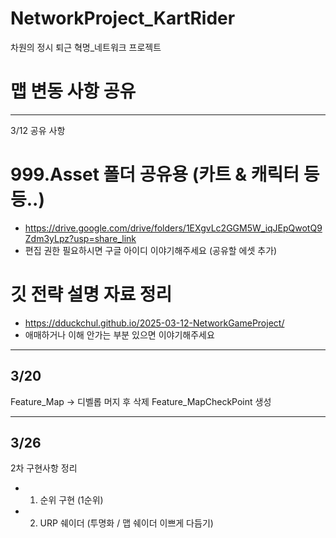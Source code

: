# NetworkProject_KartRider
 차원의 정시 퇴근 혁명_네트워크 프로젝트

# 맵 변동 사항 공유
--- 
3/12 공유 사항

# 999.Asset 폴더 공유용 (카트 & 캐릭터 등등..) 
* https://drive.google.com/drive/folders/1EXgvLc2GGM5W_iqJEpQwotQ9Zdm3yLpz?usp=share_link
* 편집 권한 필요하시면 구글 아이디 이야기해주세요 (공유할 에셋 추가)

# 깃 전략 설명 자료 정리
* https://dduckchul.github.io/2025-03-12-NetworkGameProject/
* 애매하거나 이해 안가는 부분 있으면 이야기해주세요

---

## 3/20 
Feature_Map -> 디벨롭 머지 후 삭제
Feature_MapCheckPoint 생성

---

## 3/26
2차 구현사항 정리
- 1. 순위 구현 (1순위)
- 2. URP 쉐이더 (투명화 / 맵 쉐이더 이쁘게 다듬기)